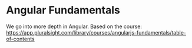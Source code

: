 # Angular Fundamentals
We go into more depth in Angular. Based on the course: https://app.pluralsight.com/library/courses/angularjs-fundamentals/table-of-contents
